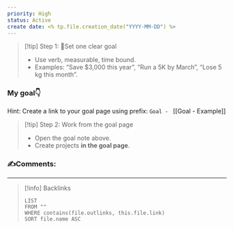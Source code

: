 ```yaml
---
priority: High
status: Active
create date: <% tp.file.creation_date("YYYY-MM-DD") %>
---
```


> [!tip] Step 1: 🎯Set one clear goal
> - Use verb, measurable, time bound.
> - Examples: “Save $3,000 this year”, “Run a 5K by March”, “Lose 5 kg this month”.


### My goal👇
Hint: Create a link to your goal page using prefix: `Goal - `
[[Goal - Example]]

> [!tip] Step 2: Work from the goal page
> - Open the goal note above.
> - Create projects **in the goal page**.

### ✍️Comments:
___
> [!info] Backlinks
> ```dataview
> LIST
> FROM ""
> WHERE contains(file.outlinks, this.file.link)
> SORT file.name ASC
> ```
